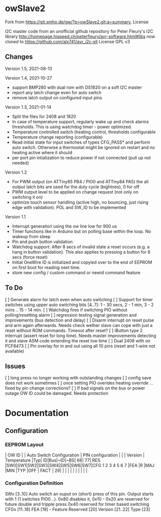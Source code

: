 # owSlave2
Fork from https://git.smho.de/gw/?p=owSlave2.git;a=summary, License

I2C master code from an unofficial github repository for Peter Fleury's I2C library
http://homepage.hispeed.ch/peterfleury/avr-software.html#libs now cloned to
https://github.com/alx741/avr_i2c.git
License GPL v3
## Changes

Version 1.5, 2021-08-13

Version 1.4, 2021-10-27
- support BMP280 with dual rom with DS1820 on a soft I2C master
- report any latch change even for auto switch
- remove latch output on configured input pins

Version 1.3, 2021-01-14
- Split the files for 2408 and 1820
- In case of temperature support, regularly wake up and check alarms thresholds.
  This is using watchdog timer - power optimized.
- Temperature controlled switch (heating control, thresholds configurable
- Temperature change reporting (configurable)
- Read initial state for input switches of types CFG_PASS* and perform auto switch.
    Otherwise a thermostat might be ignored on restart and no heating active where
    it should
- per port pin intialization to reduce power if not connected (pull up not needed)

Version 1.2
- For PWM output (on ATTiny85 PB4 / PIO0 and ATTiny84 PA5) the all output latch bits
  are used for the duty cycle (bightnes), 0 for off
- PWM output level to be applied on change request (not only on switching it on)
- optimize touch sensor handling (active high, no bouncing, just rising edge with validation).
    POL and SW_ID to be implemented

Version 1.1
- Interrupt generation using the ow line low for 900 us
- Timer functions like in Arduino but on polling base within the loop. No wakeup from sleep
- Pin and push button validation
- Watchdog support:
    After 8 secs of invalid state a reset occurs (e.g. a hang in button validation).
    This also applies to pressing a button for 8 secs (force reset)
- Initial OneWire ID is initialized and copyied over to the end of EEPROM on
  first boot for reading next time.
- store new config / custom command or newid command feature

## To Do
[ ] Generate alarm for latch even when auto switching
[ ] Support for timer switches using upper auto switching bits [4..7]: 1 - 30 secs, 2 - 1 min, 3 - 2 mins .. 15 - 14 min.
[ ] Watchdog fires if switching PIO without polling/resetting alarm
[ ] regression testing signal generation and improvements (bus detection and delay)
[ ] Disarm interrupt on reset pulse and arm again afterwards.
    Needs check wether slave can cope with just a reset without ROM commands.
    Timeout after reset?
[ ] iButton type 2 interrupt (assert reset for long time).
    Needs master improvements detecting it and slave ASM code extending the reset low time
[ ] Dual 2408 with on PCF8473
[ ] Pin overlay for in and out using all 10 pins (reset and 1-wire not available)

  ## Issues
  [ ] long press no longer working with outstanding changes
  [ ] config save does not work sometimes
  [ ] once setting PIO overides heating override ... fixed by pin change corrections?
  [ ] If bad signals on the bus or power outage OW ID could be damaged. Needs protection

  # Documentation

  ## Configuration

  ### EEPROM Layout
  | OW ID                     |           | Auto Switch Configuration     | PIN configuration                      |    |    | Version      | Temperature
  |Typ| ID|Bus|~ID|~BS| 66| 77|   RES     |SW0|SW1|SW2|SW3|SW4|SW5|SW6|SW7|CFG   1    2    3    4    5    6     7  |FEA |R   |MAJ |MIN |TYP |OFF      | FACT
  | 29|   |   |   |   |   |   |   |   |   |   |

  ### Configuration Definition
  SWx  [3..10]
    Auto switch an ouput on (short) press of this pin. Output starts with 1 (1 switches PIO0...).
    0x80 disables it, 
    0x10 - 0x20 are reserved for future double and tripple press
    0x40 reserved for timer based switching
  CFGx [11..18]
  FEA [19] - Feature
  Reserved [20]
  Version [21..22]
  Type [23]
